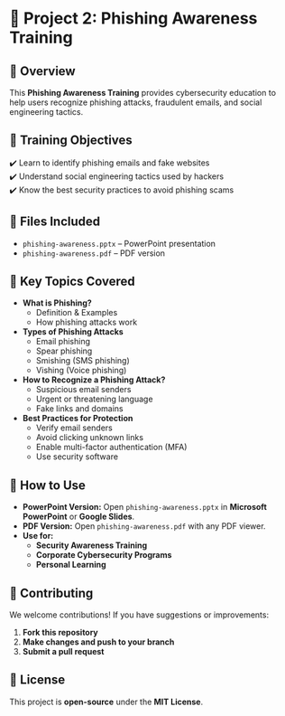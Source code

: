 
# 🎣 Project 2: Phishing Awareness Training  

## 📖 Overview  
This **Phishing Awareness Training** provides cybersecurity education to help users recognize phishing attacks, fraudulent emails, and social engineering tactics.  

## 🎯 Training Objectives  
✔️ Learn to identify phishing emails and fake websites  
✔️ Understand social engineering tactics used by hackers  
✔️ Know the best security practices to avoid phishing scams  

## 📂 Files Included  
- `phishing-awareness.pptx` – PowerPoint presentation  
- `phishing-awareness.pdf` – PDF version  

## 📜 Key Topics Covered  
- **What is Phishing?**  
  - Definition & Examples  
  - How phishing attacks work  
- **Types of Phishing Attacks**  
  - Email phishing  
  - Spear phishing  
  - Smishing (SMS phishing)  
  - Vishing (Voice phishing)  
- **How to Recognize a Phishing Attack?**  
  - Suspicious email senders  
  - Urgent or threatening language  
  - Fake links and domains  
- **Best Practices for Protection**  
  - Verify email senders  
  - Avoid clicking unknown links  
  - Enable multi-factor authentication (MFA)  
  - Use security software  

## 📜 How to Use  
- **PowerPoint Version:** Open `phishing-awareness.pptx` in **Microsoft PowerPoint** or **Google Slides**.  
- **PDF Version:** Open `phishing-awareness.pdf` with any PDF viewer.  
- **Use for:**  
  - **Security Awareness Training**  
  - **Corporate Cybersecurity Programs**  
  - **Personal Learning**  

## 🤝 Contributing  
We welcome contributions! If you have suggestions or improvements:  
1. **Fork this repository**  
2. **Make changes and push to your branch**  
3. **Submit a pull request**  

## 📄 License  
This project is **open-source** under the **MIT License**.

